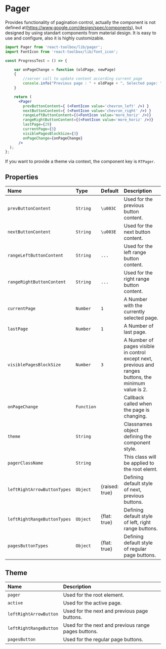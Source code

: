 # Pager

Provides functionality of pagination control, actually the component is not defined at(https://www.google.com/design/spec/components), but designed by using standart components from material design. 
It is easy to use and configure, also it is highly customizable.

<!-- example -->
```jsx
import Pager from 'react-toolbox/lib/pager';
import FontIcon from 'react-toolbox/lib/font_icon';

const ProgressTest = () => {

    var onPageChange = function (oldPage, newPage)
    {
        //server call to update content according current page
        console.info("Previous page : " + oldPage + ", Selected page: " + newPage);
    }

    return (
      <Pager 
        prevButtonContent={ (<FontIcon value='chevron_left' />) }
        nextButtonContent={ (<FontIcon value='chevron_right' />) }
        rangeLeftButtonContent={(<FontIcon value='more_horiz' />)}
        rangeRightButtonContent={(<FontIcon value='more_horiz' />)}
        lastPage={29}
        currentPage={5}
        visiblePagesBlockSize={3}
        onPageChange={onPageChange}
      />
  );
};
```

If you want to provide a theme via context, the component key is `RTPager`.

## Properties

| Name          | Type        | Default         | Description|
|:-----|:-----|:-----|:-----|
| `prevButtonContent`              | `String`    | `\u003C`            | Used for the previous button content.|
| `nextButtonContent`              | `String`    | `\u003E`            | Used for the next button content.|
| `rangeLeftButtonContent`         | `String`    | `...`               | Used for the left range button content.|
| `rangeRightButtonContent`        | `String`    | `...`               | Used for the right range button content.|
| `currentPage`                    | `Number`    | `1`                 | A Number with the currently selected page.|
| `lastPage`                       | `Number`    | `1`                 | A Number of last page.|
| `visiblePagesBlockSize`          | `Number`    | `3`                 | A Number of pages visible in control except next, previous and ranges buttons, the minimum value is 2.|
| `onPageChange`                   | `Function`  |                     | Callback called when the page is changing.|
| `theme`                          | `String`    |                     | Classnames object defining the component style.|
| `pagerClassName`                 | `String`    |                     | This class will be applied to the root elemt.|
| `leftRightArrowButtonTypes`      | `Object`    | {raised: true}      | Defining default style of next, previous buttons.|
| `leftRightRangeButtonTypes`      | `Object`    | {flat: true}        | Defining default style of left, right range buttons.|
| `pagesButtonTypes`               | `Object`    | {flat: true}        | Defining default style of regular page buttons.|


## Theme

| Name     | Description|
|:---------|:-----------|
| `pager` | Used for the root element.|
| `active` | Used for the active page.|
| `leftRightArrowButton` | Used for the next and previous page buttons.|
| `leftRightRangeButton` | Used for the next and previous range pages buttons.|
| `pagesButton` | Used for the regular page buttons.|